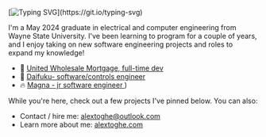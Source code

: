 [![Typing SVG](https://readme-typing-svg.demolab.com/?lines=Hello+I'm+Alex+nice+to+see+you!)](https://git.io/typing-svg)

I'm a May 2024 graduate in electrical and computer engineering from Wayne State University. I've been learning to program for a couple of years, and I enjoy taking on new software engineering projects and roles to expand my knowledge! 


* 🚚 [United Wholesale Mortgage, full-time dev](https://www.uwm.com/)
* 💜 [Daifuku- software/controls engineer](https://www.daifuku.com/)
* 🔥 [Magna - jr software engineer ](https://www.magna.com/))

While you're here, check out a few projects I've pinned below. You can also:
* Contact / hire me: alextoghe@outlook.com
* Learn more about me: [alextoghe.com](https://alextoghe.github.io/alextoghe.com/)
